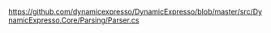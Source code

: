 https://github.com/dynamicexpresso/DynamicExpresso/blob/master/src/DynamicExpresso.Core/Parsing/Parser.cs
